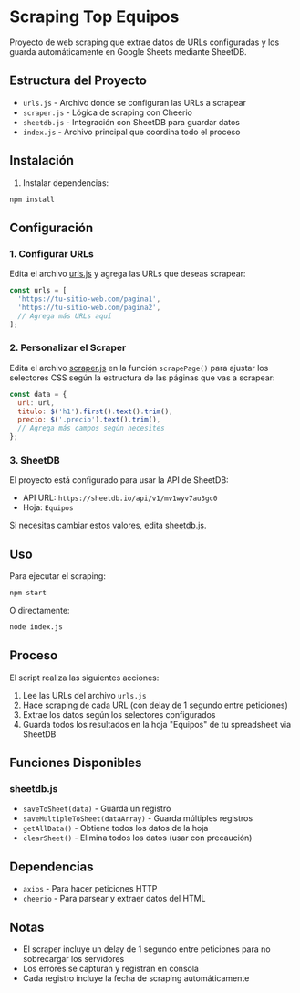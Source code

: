 # Scraping Top Equipos

Proyecto de web scraping que extrae datos de URLs configuradas y los guarda automáticamente en Google Sheets mediante SheetDB.

## Estructura del Proyecto

- `urls.js` - Archivo donde se configuran las URLs a scrapear
- `scraper.js` - Lógica de scraping con Cheerio
- `sheetdb.js` - Integración con SheetDB para guardar datos
- `index.js` - Archivo principal que coordina todo el proceso

## Instalación

1. Instalar dependencias:
```bash
npm install
```

## Configuración

### 1. Configurar URLs

Edita el archivo [urls.js](urls.js) y agrega las URLs que deseas scrapear:

```javascript
const urls = [
  'https://tu-sitio-web.com/pagina1',
  'https://tu-sitio-web.com/pagina2',
  // Agrega más URLs aquí
];
```

### 2. Personalizar el Scraper

Edita el archivo [scraper.js](scraper.js) en la función `scrapePage()` para ajustar los selectores CSS según la estructura de las páginas que vas a scrapear:

```javascript
const data = {
  url: url,
  titulo: $('h1').first().text().trim(),
  precio: $('.precio').text().trim(),
  // Agrega más campos según necesites
};
```

### 3. SheetDB

El proyecto está configurado para usar la API de SheetDB:
- API URL: `https://sheetdb.io/api/v1/mv1wyv7au3gc0`
- Hoja: `Equipos`

Si necesitas cambiar estos valores, edita [sheetdb.js](sheetdb.js).

## Uso

Para ejecutar el scraping:

```bash
npm start
```

O directamente:

```bash
node index.js
```

## Proceso

El script realiza las siguientes acciones:

1. Lee las URLs del archivo `urls.js`
2. Hace scraping de cada URL (con delay de 1 segundo entre peticiones)
3. Extrae los datos según los selectores configurados
4. Guarda todos los resultados en la hoja "Equipos" de tu spreadsheet via SheetDB

## Funciones Disponibles

### sheetdb.js

- `saveToSheet(data)` - Guarda un registro
- `saveMultipleToSheet(dataArray)` - Guarda múltiples registros
- `getAllData()` - Obtiene todos los datos de la hoja
- `clearSheet()` - Elimina todos los datos (usar con precaución)

## Dependencias

- `axios` - Para hacer peticiones HTTP
- `cheerio` - Para parsear y extraer datos del HTML

## Notas

- El scraper incluye un delay de 1 segundo entre peticiones para no sobrecargar los servidores
- Los errores se capturan y registran en consola
- Cada registro incluye la fecha de scraping automáticamente
